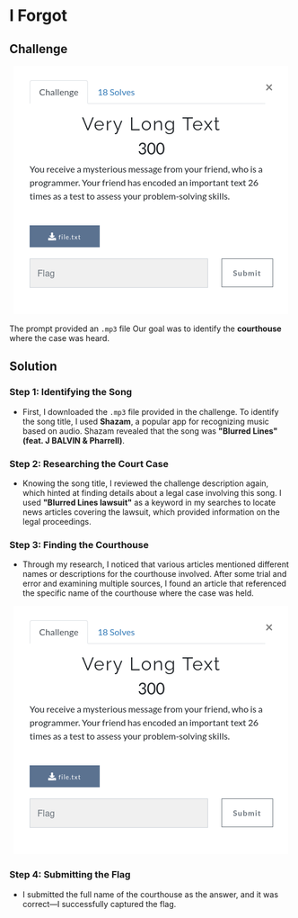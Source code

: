 # I Forgot

## Challenge

<p align= "center">
  <img src = "https://github.com/batricha/CTF-Writeups/blob/main/RTWH4.0/Cryptography/Very%20Long%20Text/longtext1.png" alt="Challenge Image">
</p>


The prompt provided an `.mp3` file Our goal was to identify the **courthouse** where the case was heard.

## Solution

### Step 1: Identifying the Song
- First, I downloaded the `.mp3` file provided in the challenge. To identify the song title, I used **Shazam**, a popular app for recognizing music based on audio. Shazam revealed that the song was **"Blurred Lines" (feat. J BALVIN & Pharrell)**.

### Step 2: Researching the Court Case
- Knowing the song title, I reviewed the challenge description again, which hinted at finding details about a legal case involving this song. I used **"Blurred Lines lawsuit"** as a keyword in my searches to locate news articles covering the lawsuit, which provided information on the legal proceedings.

### Step 3: Finding the Courthouse
- Through my research, I noticed that various articles mentioned different names or descriptions for the courthouse involved. After some trial and error and examining multiple sources, I found an article that referenced the specific name of the courthouse where the case was held.

<p align= "center">
  <img src = "https://github.com/batricha/CTF-Writeups/blob/main/RTWH4.0/Cryptography/Very%20Long%20Text/longtext1.png" alt="Challenge Image">
</p>

### Step 4: Submitting the Flag
- I submitted the full name of the courthouse as the answer, and it was correct—I successfully captured the flag.


